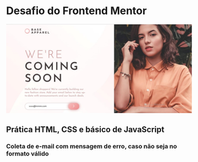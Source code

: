 # Desafio do Frontend Mentor

![Design preview for the Base Apparel coming soon page coding challenge](./images/WhatsApp%20Image%202022-04-29%20at%2013.12.00.jpeg)

## Prática HTML, CSS e básico de JavaScript
### Coleta de e-mail com mensagem de erro, caso não seja no formato válido